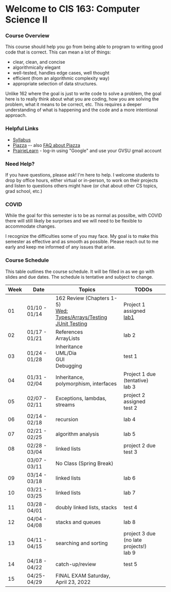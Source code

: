 # Welcome to CIS 163:  Computer Science II

### Course Overview
This course should help you go from being able to program to writing good code that is correct.
This can mean a lot of things:
* clear, clean, and concise
* algorithmically elegant
* well-tested, handles edge cases, well thought
* efficient (from an algorithmic complexity way)
* appropriate selection of data structures.

Unlike 162 where the goal is just to write code to solve a problem, the goal here is to really think about
what you are coding, how you are solving the problem, what it means to be correct, etc.
This requires a deeper understanding
of what is happening and the code and a more intentional approach.

### Helpful Links

* [Syllabus](syllabus.md)
* [Piazza](https://www.piazza.com/gvsu/winter2022/cis16306/home) -- also [FAQ about Piazza](piazza-faq.md)
* [PrairieLearn](https://www.prairielearn.org/pl/course_instance/129006) - log-in
  using "Google" and use your GVSU gmail account

### Need Help?
If you have questions, please ask!  I'm here to help.  I welcome students
to drop by office hours, either virtual or in-person,
to work on their projects and listen to questions others might have (or chat
about other CS topics, grad school, etc.)

### COVID
While the goal for this semester is to be as normal as possilbe,
with COVID there will still likely be
surprises and we will need to be flexible to accommodate changes.

I recognize the difficulties some of you may face.
My goal is to make this semester as effective and as smooth
as possible.  Please reach out to me early and keep me informed
of any issues that arise.

### Course Schedule
This table outlines the course schedule.  It will be filled in
as we go with slides and due dates.  The schedule is tentative and subject to change.

| Week | Date          | Topics | TODOs |
| ---- | ------------- | ------ | --------- |
|  01  | 01/10 - 01/14 |  162 Review (Chapters 1-5) <br> [Wed: Types/Arrays/Testing](lec-notes/lec02-recap.pdf) <br> [JUnit Testing](lec-notes/lec03-recap.pdf) | Project 1 assigned <br> [lab1](misc-files/lab1/lab1.md) |
|  02  | 01/17 - 01/21 |  References <br> ArrayLists | lab 2| 
|  03  | 01/24 - 01/28 |  Inheritance <br> UML/Dia <br> GUI <br> Debugging | test 1 |
|  04  | 01/31 - 02/04 |  Inheritance, polymorphism, interfaces | Project 1 due (tentative) <br> lab 3|
|  05  | 02/07 - 02/11 |  Exceptions, lambdas, streams| project 2 assigned <br> test 2 |
|  06  | 02/14 - 02/18 |  recursion | lab 4 |  
|  07  | 02/21 - 02/25 |  algorithm analysis | lab 5 |
|  08  | 02/28 - 03/04 |  linked lists | project 2 due <br> test 3 | 
|      | 03/07 - 03/11 | No Class (Spring Break)  |  |
|  09  | 03/14 - 03/18 |  linked lists| lab 6 |  
|  10  | 03/21 - 03/25 |  linked lists | lab 7 | 
|  11  | 03/28 - 04/01 |  doubly linked lists, stacks | test 4 |
|  12  | 04/04 - 04/08 |  stacks and queues | lab 8 |
|  13  | 04/11 - 04/15 |  searching and sorting | project 3 due (no late projects!) <br> lab 9 |
|  14  | 04/18 - 04/22 |  catch-up/review | test 5 | 
|  15  | 04/25-04/29 | FINAL EXAM Saturday, April 23, 2022 |  |
